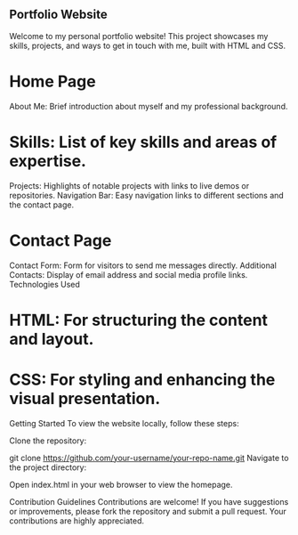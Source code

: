 ## Portfolio Website
Welcome to my personal portfolio website! This project showcases my skills, projects, and ways to get in touch with me, built with HTML and CSS.

# Home Page
About Me: Brief introduction about myself and my professional background.
# Skills: List of key skills and areas of expertise.
Projects: Highlights of notable projects with links to live demos or repositories.
Navigation Bar: Easy navigation links to different sections and the contact page.
# Contact Page
Contact Form: Form for visitors to send me messages directly.
Additional Contacts: Display of email address and social media profile links.
Technologies Used
# HTML: For structuring the content and layout.
# CSS: For styling and enhancing the visual presentation.
Getting Started
To view the website locally, follow these steps:

Clone the repository:

git clone https://github.com/your-username/your-repo-name.git
Navigate to the project directory:


Open index.html in your web browser to view the homepage.

Contribution Guidelines
Contributions are welcome! If you have suggestions or improvements, please fork the repository and submit a pull request. Your contributions are highly appreciated.
